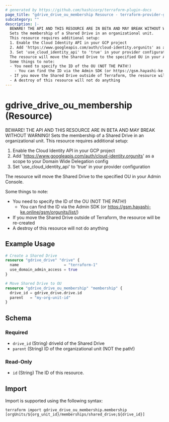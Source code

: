 ```yaml
---
# generated by https://github.com/hashicorp/terraform-plugin-docs
page_title: "gdrive_drive_ou_membership Resource - terraform-provider-gdrive"
subcategory: ""
description: |-
  BEWARE! THE API AND THIS RESOURCE ARE IN BETA AND MAY BREAK WITHOUT WARNING!
  Sets the membership of a Shared Drive in an organizational unit.
  This resource requires additional setup:
  1. Enable the Cloud Identity API in your GCP project
  2. Add 'https://www.googleapis.com/auth/cloud-identity.orgunits' as a scope to your Domain Wide Delegation config
  3. Set 'use_cloud_identity_api' to 'true' in your provider configuration
  The resource will move the Shared Drive to the specified OU in your Admin Console.
  Some things to note:
  - You need to specify the ID of the OU (NOT THE PATH!)
    - You can find the ID via the Admin SDK (or https://gsm.hayashi-ke.online/gsm/orgunits/list/)
  - If you move the Shared Drive outside of Terraform, the resource will be re-created
  - A destroy of this resource will not do anything
---
```


# gdrive_drive_ou_membership (Resource)

BEWARE! THE API AND THIS RESOURCE ARE IN BETA AND MAY BREAK WITHOUT WARNING!
Sets the membership of a Shared Drive in an organizational unit.
This resource requires additional setup:
1. Enable the Cloud Identity API in your GCP project
2. Add 'https://www.googleapis.com/auth/cloud-identity.orgunits' as a scope to your Domain Wide Delegation config
3. Set 'use_cloud_identity_api' to 'true' in your provider configuration

The resource will move the Shared Drive to the specified OU in your Admin Console.

Some things to note:
- You need to specify the ID of the OU (NOT THE PATH!)
  - You can find the ID via the Admin SDK (or https://gsm.hayashi-ke.online/gsm/orgunits/list/)
- If you move the Shared Drive outside of Terraform, the resource will be re-created
- A destroy of this resource will not do anything

## Example Usage

```terraform
# Create a Shared Drive
resource "gdrive_drive" "drive" {
  name                    = "terraform-1"
  use_domain_admin_access = true
}

# Move Shared Drive to OU
resource "gdrive_drive_ou_membership" "membership" {
  drive_id = gdrive_drive.drive.id
  parent   = "my-org-unit-id"
}
```

<!-- schema generated by tfplugindocs -->
## Schema

### Required

- `drive_id` (String) driveId of the Shared Drive
- `parent` (String) ID of the organizational unit (NOT the path!)

### Read-Only

- `id` (String) The ID of this resource.

## Import

Import is supported using the following syntax:

```shell
terraform import gdrive_drive_ou_membership.membership [orgUnits/${org_unit_id}/memberships/shared_drive;${drive_id}]
```
